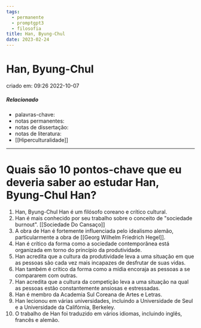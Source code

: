 ```yaml
---
tags:
  - permanente
  - promptgpt3
  - filosofia
title: Han, Byung-Chul
date: 2023-02-24
---
```


# Han, Byung-Chul

criado em: 09:26 2022-10-07

##### Relacionado

- palavras-chave: 
- notas permanentes: 
- notas de dissertação:
- notas de literatura: 
- [[Hiperculturalidade]]

---

# Quais são 10 pontos-chave que eu deveria saber ao estudar Han, Byung-Chul Han?

1. Han, Byung-Chul Han é um filósofo coreano e crítico cultural.
2. Han é mais conhecido por seu trabalho sobre o conceito de "sociedade burnout". [[Sociedade Do Cansaço]]
3. A obra de Han é fortemente influenciada pelo idealismo alemão, particularmente a obra de [[Georg Wilhelm Friedrich Hegel]].
4. Han é crítico da forma como a sociedade contemporânea está organizada em torno do princípio da produtividade.
5. Han acredita que a cultura da produtividade leva a uma situação em que as pessoas são cada vez mais incapazes de desfrutar de suas vidas.
6. Han também é crítico da forma como a mídia encoraja as pessoas a se compararem com outras.
7. Han acredita que a cultura da competição leva a uma situação na qual as pessoas estão constantemente ansiosas e estressadas.
8. Han é membro da Academia Sul Coreana de Artes e Letras.
9. Han lecionou em várias universidades, incluindo a Universidade de Seul e a Universidade da Califórnia, Berkeley.
10. O trabalho de Han foi traduzido em vários idiomas, incluindo inglês, francês e alemão.
